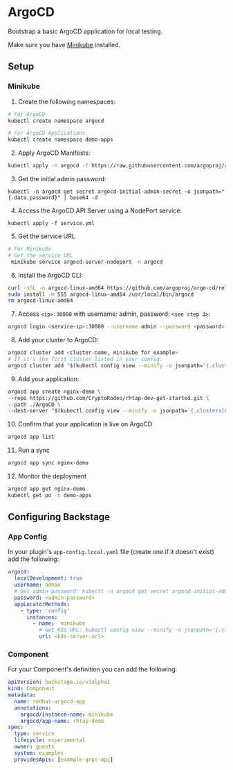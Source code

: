 # ArgoCD

Bootstrap a basic ArgoCD application for local testing.

Make sure you have [Minikube](https://minikube.sigs.k8s.io/docs/start/?arch=%2Flinux%2Fx86-64%2Fstable%2Fbinary+download) installed.

## Setup
### Minikube


1. Create the following namespaces:

```bash
# For ArgoCD
kubectl create namespace argocd

# For ArgoCD Applications
kubectl create namespace demo-apps
```

2. Apply ArgoCD Manifests:

```bash
kubectl apply -n argocd -f https://raw.githubusercontent.com/argoproj/argo-cd/stable/manifests/install.yaml
```

3. Get the initial admin password:
```
kubectl -n argocd get secret argocd-initial-admin-secret -o jsonpath="{.data.password}" | base64 -d
```

4. Access the ArgoCD API Server using a NodePort service:
```
kubectl apply -f service.yml
```

5. Get the service URL
```bash
# For Minikube
# Get the service URL
 minikube service argocd-server-nodeport -n argocd
```

6. Install the ArgoCD CLI:

```bash
curl -sSL -o argocd-linux-amd64 https://github.com/argoproj/argo-cd/releases/latest/download/argocd-linux-amd64
sudo install -m 555 argocd-linux-amd64 /usr/local/bin/argocd
rm argocd-linux-amd64
```

7. Access `<ip>:30080` with username: admin, password: `<see step 3>`:
```bash
argocd login <service-ip>:30080 --username admin --password <password> --insecure
```

8. Add your cluster to ArgoCD:
```bash
argocd cluster add <cluster-name, minikube for example>
# If it's the first cluster listed in your config:
argocd cluster add "$(kubectl config view --minify -o jsonpath='{.clusters[0].name}')"
```
9. Add your application:

```bash
argocd app create nginx-demo \                                                
--repo https://github.com/CryptoRodeo/rhtap-dev-get-started.git \
--path ./ArgoCD \
--dest-server "$(kubectl config view --minify -o jsonpath='{.clusters[0].cluster.server}')"
```

10. Confirm that your application is live on ArgoCD
```bash
argocd app list
```

11. Run a sync
```bash
argocd app sync nginx-demo
```

12. Monitor the deployment
```bash
argocd app get nginx-demo
kubectl get po -n demo-apps 
```

## Configuring Backstage

### App Config

In your plugin's `app-config.local.yaml` file (create one if it doesn't exist) add the following:
```yaml
argocd:
  localDevelopment: true
  username: admin
  # Get admin password: kubectl -n argocd get secret argocd-initial-admin-secret -o jsonpath="{.data.password}" | base64 -d
  password: <admin-password>
  appLocatorMethods:
    - type: 'config'
      instances:
        - name:  minikube
          # Get K8s URL: kubectl config view --minify -o jsonpath='{.clusters[0].cluster.server}
          url: <k8s-server-url>
```

### Component

For your Component's definition you can add the following:
```yaml
apiVersion: backstage.io/v1alpha1
kind: Component
metadata:
  name: redhat-argocd-app
  annotations:
    argocd/instance-name: minikube
    argocd/app-name: rhtap-demo
spec:
  type: service
  lifecycle: experimental
  owner: guests
  system: examples
  providesApis: [example-grpc-api]
```
